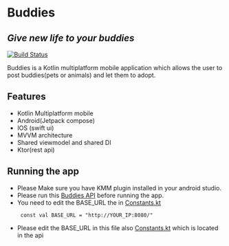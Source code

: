 # Buddies
## _Give new life to your buddies_

[![Build Status](https://travis-ci.org/joemccann/dillinger.svg?branch=master)](https://travis-ci.org/joemccann/dillinger)

Buddies is a Kotlin multiplatform mobile application which allows the user to post buddies(pets or animals) and let them to adopt.

## Features
- Kotlin Multiplatform mobile
- Android(Jetpack compose)
- IOS (swift ui)
- MVVM architecture
- Shared viewmodel and shared DI
- Ktor(rest api)

## Running the app
* Please Make sure you have KMM plugin installed in your android studio.
* Please run this [Buddies API](https://github.com/rvenky125/Buddies/tree/master/api-buddies) before running the app.
* You need to edit the BASE_URL the in [Constants.kt](https://github.com/rvenky125/Buddies/blob/master/shared/src/commonMain/kotlin/com/famas/buddies/util/Constants.kt)
   ```object Constants {
    const val BASE_URL = "http://YOUR_IP:8080/"
    ```
* Please edit the BASE_URL in this file also [Constants.kt](https://github.com/rvenky125/Buddies/blob/master/api-buddies/src/main/kotlin/com/famas/util/Constants.kt) which is located in the api
